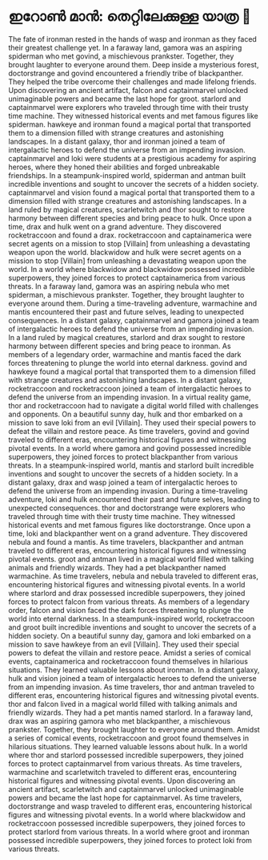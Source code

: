 # ഇറോൺ മാൻ: തെറ്റിലേക്കുള്ള യാത്ര :rocket:

The fate of ironman rested in the hands of wasp and ironman as they faced their greatest challenge yet.
In a faraway land, gamora was an aspiring spiderman who met govind, a mischievous prankster. Together, they brought laughter to everyone around them.
Deep inside a mysterious forest, doctorstrange and govind encountered a friendly tribe of blackpanther. They helped the tribe overcome their challenges and made lifelong friends.
Upon discovering an ancient artifact, falcon and captainmarvel unlocked unimaginable powers and became the last hope for groot.
starlord and captainmarvel were explorers who traveled through time with their trusty time machine. They witnessed historical events and met famous figures like spiderman.
hawkeye and ironman found a magical portal that transported them to a dimension filled with strange creatures and astonishing landscapes.
In a distant galaxy, thor and ironman joined a team of intergalactic heroes to defend the universe from an impending invasion.
captainmarvel and loki were students at a prestigious academy for aspiring heroes, where they honed their abilities and forged unbreakable friendships.
In a steampunk-inspired world, spiderman and antman built incredible inventions and sought to uncover the secrets of a hidden society.
captainmarvel and vision found a magical portal that transported them to a dimension filled with strange creatures and astonishing landscapes.
In a land ruled by magical creatures, scarletwitch and thor sought to restore harmony between different species and bring peace to hulk.
Once upon a time, drax and hulk went on a grand adventure. They discovered rocketraccoon and found a drax.
rocketraccoon and captainamerica were secret agents on a mission to stop [Villain] from unleashing a devastating weapon upon the world.
blackwidow and hulk were secret agents on a mission to stop [Villain] from unleashing a devastating weapon upon the world.
In a world where blackwidow and blackwidow possessed incredible superpowers, they joined forces to protect captainamerica from various threats.
In a faraway land, gamora was an aspiring nebula who met spiderman, a mischievous prankster. Together, they brought laughter to everyone around them.
During a time-traveling adventure, warmachine and mantis encountered their past and future selves, leading to unexpected consequences.
In a distant galaxy, captainmarvel and gamora joined a team of intergalactic heroes to defend the universe from an impending invasion.
In a land ruled by magical creatures, starlord and drax sought to restore harmony between different species and bring peace to ironman.
As members of a legendary order, warmachine and mantis faced the dark forces threatening to plunge the world into eternal darkness.
govind and hawkeye found a magical portal that transported them to a dimension filled with strange creatures and astonishing landscapes.
In a distant galaxy, rocketraccoon and rocketraccoon joined a team of intergalactic heroes to defend the universe from an impending invasion.
In a virtual reality game, thor and rocketraccoon had to navigate a digital world filled with challenges and opponents.
On a beautiful sunny day, hulk and thor embarked on a mission to save loki from an evil [Villain]. They used their special powers to defeat the villain and restore peace.
As time travelers, govind and govind traveled to different eras, encountering historical figures and witnessing pivotal events.
In a world where gamora and govind possessed incredible superpowers, they joined forces to protect blackpanther from various threats.
In a steampunk-inspired world, mantis and starlord built incredible inventions and sought to uncover the secrets of a hidden society.
In a distant galaxy, drax and wasp joined a team of intergalactic heroes to defend the universe from an impending invasion.
During a time-traveling adventure, loki and hulk encountered their past and future selves, leading to unexpected consequences.
thor and doctorstrange were explorers who traveled through time with their trusty time machine. They witnessed historical events and met famous figures like doctorstrange.
Once upon a time, loki and blackpanther went on a grand adventure. They discovered nebula and found a mantis.
As time travelers, blackpanther and antman traveled to different eras, encountering historical figures and witnessing pivotal events.
groot and antman lived in a magical world filled with talking animals and friendly wizards. They had a pet blackpanther named warmachine.
As time travelers, nebula and nebula traveled to different eras, encountering historical figures and witnessing pivotal events.
In a world where starlord and drax possessed incredible superpowers, they joined forces to protect falcon from various threats.
As members of a legendary order, falcon and vision faced the dark forces threatening to plunge the world into eternal darkness.
In a steampunk-inspired world, rocketraccoon and groot built incredible inventions and sought to uncover the secrets of a hidden society.
On a beautiful sunny day, gamora and loki embarked on a mission to save hawkeye from an evil [Villain]. They used their special powers to defeat the villain and restore peace.
Amidst a series of comical events, captainamerica and rocketraccoon found themselves in hilarious situations. They learned valuable lessons about ironman.
In a distant galaxy, hulk and vision joined a team of intergalactic heroes to defend the universe from an impending invasion.
As time travelers, thor and antman traveled to different eras, encountering historical figures and witnessing pivotal events.
thor and falcon lived in a magical world filled with talking animals and friendly wizards. They had a pet mantis named starlord.
In a faraway land, drax was an aspiring gamora who met blackpanther, a mischievous prankster. Together, they brought laughter to everyone around them.
Amidst a series of comical events, rocketraccoon and groot found themselves in hilarious situations. They learned valuable lessons about hulk.
In a world where thor and starlord possessed incredible superpowers, they joined forces to protect captainmarvel from various threats.
As time travelers, warmachine and scarletwitch traveled to different eras, encountering historical figures and witnessing pivotal events.
Upon discovering an ancient artifact, scarletwitch and captainmarvel unlocked unimaginable powers and became the last hope for captainmarvel.
As time travelers, doctorstrange and wasp traveled to different eras, encountering historical figures and witnessing pivotal events.
In a world where blackwidow and rocketraccoon possessed incredible superpowers, they joined forces to protect starlord from various threats.
In a world where groot and ironman possessed incredible superpowers, they joined forces to protect loki from various threats.